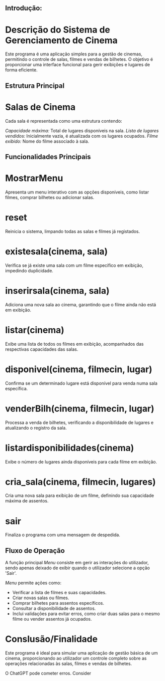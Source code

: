 ## Introdução:
# Descrição do Sistema de Gerenciamento de Cinema
Este programa é uma aplicação simples para a gestão de cinemas, permitindo o controle de salas, filmes e vendas de bilhetes. O objetivo é proporcionar uma interface funcional para gerir exibições e lugares de forma eficiente.

## Estrutura Principal
# Salas de Cinema
Cada sala é representada como uma estrutura contendo:

*Capacidade máxima:* Total de lugares disponíveis na sala.
*Lista de lugares vendidos:* Inicialmente vazia, é atualizada com os lugares ocupados.
*Filme exibido:* Nome do filme associado à sala.

## Funcionalidades Principais
# MostrarMenu
Apresenta um menu interativo com as opções disponíveis, como listar filmes, comprar bilhetes ou adicionar salas.

# reset
Reinicia o sistema, limpando todas as salas e filmes já registados.

# existesala(cinema, sala)
Verifica se já existe uma sala com um filme específico em exibição, impedindo duplicidade.

# inserirsala(cinema, sala)
Adiciona uma nova sala ao cinema, garantindo que o filme ainda não está em exibição.

# listar(cinema)
Exibe uma lista de todos os filmes em exibição, acompanhados das respectivas capacidades das salas.

# disponivel(cinema, filmecin, lugar)
Confirma se um determinado lugare está disponível para venda numa sala específica.

# venderBilh(cinema, filmecin, lugar)
Processa a venda de bilhetes, verificando a disponibilidade de lugares e atualizando o registro da sala.

# listardisponibilidades(cinema)
Exibe o número de lugares ainda disponíveis para cada filme em exibição.

# cria_sala(cinema, filmecin, lugares)
Cria uma nova sala para exibição de um filme, definindo sua capacidade máxima de assentos.

# sair
Finaliza o programa com uma mensagem de despedida.

## Fluxo de Operação
A função principal *Menu* consiste em gerir as interações do utilizador, sendo apenas deixado de exibir quando o utilizador selecione a opção 'Sair'.

*Menu* permite ações como:
- Verificar a lista de filmes e suas capacidades.
- Criar novas salas ou filmes.
- Comprar bilhetes para assentos específicos.
- Consultar a disponibilidade de assentos.
- Inclui validações para evitar erros, como criar duas salas para o mesmo filme ou vender assentos já ocupados.

# Conslusão/Finalidade
Este programa é ideal para simular uma aplicação de gestão básica de um cinema, proporcionando ao utilizador um controle completo sobre as operações relacionadas às salas, filmes e vendas de bilhetes.











O ChatGPT pode cometer erros. Consider